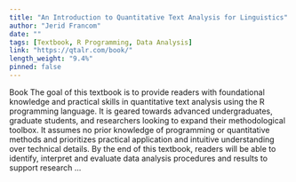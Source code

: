 ```yaml
---
title: "An Introduction to Quantitative Text Analysis for Linguistics"
author: "Jerid Francom"
date: ""
tags: [Textbook, R Programming, Data Analysis]
link: "https://qtalr.com/book/"
length_weight: "9.4%"
pinned: false
---
```


Book The goal of this textbook is to provide readers with foundational knowledge and practical skills in quantitative text analysis using the R programming language. It is geared towards advanced undergraduates, graduate students, and researchers looking to expand their methodological toolbox. It assumes no prior knowledge of programming or quantitative methods and prioritizes practical application and intuitive understanding over technical details. By the end of this textbook, readers will be able to identify, interpret and evaluate data analysis procedures and results to support research ...
